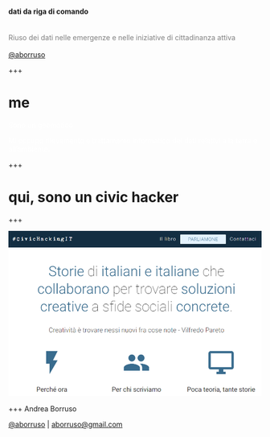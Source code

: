 #### dati da riga di comando
<br>
<span style="color:gray">Riuso dei dati nelle emergenze e nelle iniziative di cittadinanza attiva</span>
<br>
<span style="color:gray"></span>
<br>
<span style="color:gray"><a href="https://twitter.com/aborruso" target="_blank">@aborruso</a></span>

+++

# me

<span style="color:white">Sono un geomatico</span>

<span style="color:white">Mi occupo rilevamento e trattamento informatico
dei dati relativi alla terra e all’ambiente.</span>

+++

# qui, sono un civic hacker

+++

![](./imgs/civicHacking.png)

+++
Andrea Borruso

[@aborruso](https://twitter.com/aborruso) | [aborruso@gmail.com](mailto:aborruso@gmail.com)